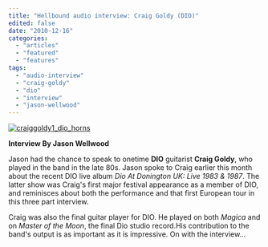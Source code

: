 ```yaml
---
title: "Hellbound audio interview: Craig Goldy (DIO)"
edited: false
date: "2010-12-16"
categories:
  - "articles"
  - "featured"
  - "features"
tags:
  - "audio-interview"
  - "craig-goldy"
  - "dio"
  - "interview"
  - "jason-wellwood"
---
```


[![](http://www.hellbound.ca/wp-content/uploads/2010/12/craiggoldy1_dio_horns.jpg "craiggoldy1_dio_horns")](http://www.hellbound.ca/wp-content/uploads/2010/12/craiggoldy1_dio_horns.jpg)

**Interview By Jason Wellwood**

Jason had the chance to speak to onetime **DIO** guitarist **Craig Goldy**, who played in the band in the late 80s. Jason spoke to Craig earlier this month about the recent DIO live album _Dio At Donington UK: Live 1983 & 1987_. The latter show was Craig's first major festival appearance as a member of DIO, and reminisces about both the performance and that first European tour in this three part interview.

Craig was also the final guitar player for DIO. He played on both _Magica_ and on _Master of the Moon_, the final Dio studio record.His contribution to the band's output is as important as it is impressive. On with the interview...
